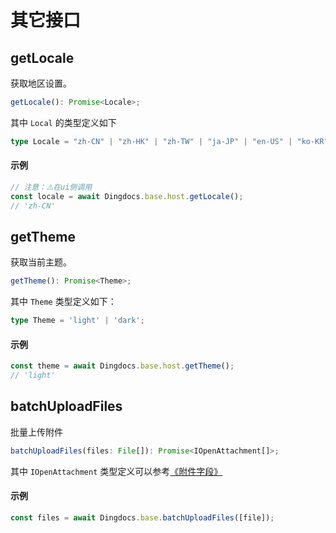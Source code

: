 # 其它接口

## getLocale

获取地区设置。

```typescript
getLocale(): Promise<Locale>;
```

其中 `Local` 的类型定义如下

```typescript
type Locale = "zh-CN" | "zh-HK" | "zh-TW" | "ja-JP" | "en-US" | "ko-KR" | "pt-BR" | "tr-TR" | "th-TH" | "id-ID" | "ms-MY"
```

#### 示例

```typescript
// 注意：⚠️在ui侧调用
const locale = await Dingdocs.base.host.getLocale();
// 'zh-CN'
```

## getTheme

获取当前主题。

```typescript
getTheme(): Promise<Theme>;
```

其中 `Theme` 类型定义如下：

```typescript
type Theme = 'light' | 'dark';
```

#### 示例

```typescript
const theme = await Dingdocs.base.host.getTheme();
// 'light'
```

## batchUploadFiles

批量上传附件

```typescript
batchUploadFiles(files: File[]): Promise<IOpenAttachment[]>;
```

其中 `IOpenAttachment` 类型定义可以参考[《附件字段》](./附件字段.md)

#### 示例

```typescript
const files = await Dingdocs.base.batchUploadFiles([file]);
```